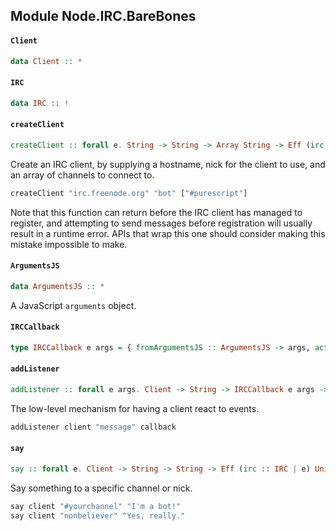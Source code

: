 ## Module Node.IRC.BareBones

#### `Client`

``` purescript
data Client :: *
```

#### `IRC`

``` purescript
data IRC :: !
```

#### `createClient`

``` purescript
createClient :: forall e. String -> String -> Array String -> Eff (irc :: IRC | e) Client
```

Create an IRC client, by supplying a hostname, nick for the client to use,
and an array of channels to connect to.
```purescript
createClient "irc.freenode.org" "bot" ["#purescript"]
```
Note that this function can return before the IRC client has managed to
register, and attempting to send messages before registration will usually
result in a runtime error. APIs that wrap this one should consider making
this mistake impossible to make.

#### `ArgumentsJS`

``` purescript
data ArgumentsJS :: *
```

A JavaScript `arguments` object.

#### `IRCCallback`

``` purescript
type IRCCallback e args = { fromArgumentsJS :: ArgumentsJS -> args, action :: args -> Eff (irc :: IRC | e) Unit }
```



#### `addListener`

``` purescript
addListener :: forall e args. Client -> String -> IRCCallback e args -> Eff (irc :: IRC | e) Unit
```

The low-level mechanism for having a client react to events.
```purescript
addListener client "message" callback
```

#### `say`

``` purescript
say :: forall e. Client -> String -> String -> Eff (irc :: IRC | e) Unit
```

Say something to a specific channel or nick.
```purescript
say client "#yourchannel" "I'm a bot!"
say client "nonbeliever" "Yes, really."
```



